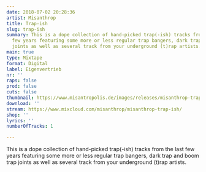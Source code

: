 ```yaml
---
date: 2018-07-02 20:28:36
artist: Misanthrop
title: Trap-ish
slug: trap-ish
summary: This is a dope collection of hand-picked trap(-ish) tracks from the last
  few years featuring some more or less regular trap bangers, dark trap and boom trap
  joints as well as several track from your underground (t)rap artists.
main: true
type: Mixtape
format: Digital
label: Eigenvertrieb
nr: ''
raps: false
prod: false
cuts: false
thumbnail: https://www.misantropolis.de/images/releases/misanthrop-trap-ish.jpg
download: ''
stream: https://www.mixcloud.com/misanthrop/misanthrop-trap-ish/
shop: ''
lyrics: ''
numberOfTracks: 1

---
```


This is a dope collection of hand-picked trap(-ish) tracks from the last few years featuring some more or less regular trap bangers, dark trap and boom trap joints as well as several track from your underground (t)rap artists.
